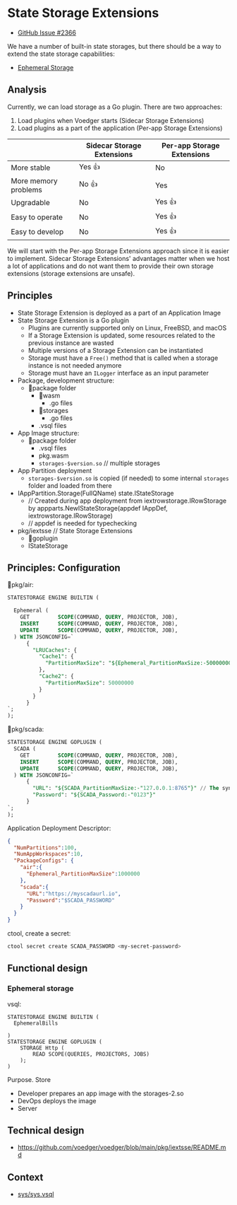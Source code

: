 # State Storage Extensions

- [GitHub Issue #2366](https://github.com/voedger/voedger/issues/2366)

We have a number of built-in state storages, but there should be a way to extend the state storage capabilities:
- [Ephemeral Storage](https://github.com/voedger/voedger-internals/blob/main/server/ephemeral-storage.md)

## Analysis

Currently, we can load storage as a Go plugin. There are two approaches:

1. Load plugins when Voedger starts (Sidecar Storage Extensions)
2. Load plugins as a part of the application (Per-app Storage Extensions)

|                             | Sidecar Storage Extensions | Per-app Storage Extensions |
|-----------------------------|----------------------------|----------------------------|
| More stable                 | Yes 👍                     | No                         |
| More memory problems        | No 👍                      | Yes                        |
| Upgradable                  | No                         | Yes 👍                     |
| Easy to operate             | No                         | Yes 👍                     |
| Easy to develop             | No                         | Yes 👍                     |

We will start with the Per-app Storage Extensions approach since it is easier to implement. Sidecar Storage Extensions' advantages matter when we host a lot of applications and do not want them to provide their own storage extensions (storage extensions are unsafe).

## Principles

- State Storage Extension is deployed as a part of an Application Image
- State Storage Extension is a Go plugin
  - Plugins are currently supported only on Linux, FreeBSD, and macOS
  - If a Storage Extension is updated, some resources related to the previous instance are wasted
  - Multiple versions of a Storage Extension can be instantiated
  - Storage must have a `Free()` method that is called when a storage instance is not needed anymore
  - Storage must have an `ILogger` interface as an input parameter
- Package, development structure:
  - 📂package folder
    - 📂wasm
      - .go files
    - 📂storages
      - .go files
    - .vsql files
- App Image structure:
  - 📂package folder
    - .vsql files
    - pkg.wasm
    - `storages-$version.so` // multiple storages
- App Partition deployment
  - `storages-$version.so` is copied (if needed) to some internal `storages` folder and loaded from there
- IAppPartition.Storage(FullQName) state.IStateStorage
  - // Created during app deployment from iextrowstorage.IRowStorage by appparts.NewIStateStorage(appdef IAppDef, iextrowstorage.IRowStorage)
  - // appdef is needed for typechecking
- pkg/iextsse // State Storage Extensions
  - 📂goplugin
  - IStateStorage

## Principles: Configuration

📂pkg/air:
```sql
STATESTORAGE ENGINE BUILTIN (

  Ephemeral (
    GET         SCOPE(COMMAND, QUERY, PROJECTOR, JOB),
    INSERT      SCOPE(COMMAND, QUERY, PROJECTOR, JOB),
    UPDATE      SCOPE(COMMAND, QUERY, PROJECTOR, JOB),
  ) WITH JSONCONFIG=` 
      {
        "LRUCaches": {
          "Cache1": {
            "PartitionMaxSize": "${Ephemeral_PartitionMaxSize:-50000000}"
          },
          "Cache2": {
            "PartitionMaxSize": 50000000
          }
        }
      }
`;
);
```

📂pkg/scada:
```sql
STATESTORAGE ENGINE GOPLUGIN (
  SCADA (
    GET         SCOPE(COMMAND, QUERY, PROJECTOR, JOB),
    INSERT      SCOPE(COMMAND, QUERY, PROJECTOR, JOB),
    UPDATE      SCOPE(COMMAND, QUERY, PROJECTOR, JOB),
  ) WITH JSONCONFIG=` 
      {
        "URL": "${SCADA_PartitionMaxSize:-"127.0.0.1:8765"}" // The syntax is taken from bash, note how double quotes are used.
        "Password": "${SCADA_Password:-"0123"}" 
      }
`;
);
```

Application Deployment Descriptor:
```json
{
  "NumPartitions":100,
  "NumAppWorkspaces":10,
  "PackageConfigs": {
    "air":{
      "Ephemeral_PartitionMaxSize":1000000
    },
    "scada":{
      "URL":"https://myscadaurl.io",
      "Password":"$SCADA_PASSWORD"
    }    
  }
}
```

ctool, create a secret:
```bash
ctool secret create SCADA_PASSWORD <my-secret-password>
```



## Functional design

### Ephemeral storage

vsql:
```
STATESTORAGE ENGINE BUILTIN (
  EphemeralBills
  
)
STATESTORAGE ENGINE GOPLUGIN (
    STORAGE Http (
        READ SCOPE(QUERIES, PROJECTORS, JOBS)
    );
)
```

Purpose. Store

- Developer prepares an app image with the storages-2.so
- DevOps deploys the image
- Server


## Technical design

- https://github.com/voedger/voedger/blob/main/pkg/iextsse/README.md

## Context

- [sys/sys.vsql](https://github.com/voedger/voedger/blob/d0431125a0aa7b42060fe85bf6aa21872cba4d26/pkg/sys/sys.vsql)
